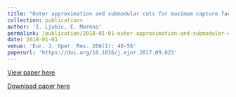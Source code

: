 ```yaml
---
title: "Outer approximation and submodular cuts for maximum capture facility location problems with random utilities"
collection: publications
author: 'I. Ljubic, E. Moreno'
permalink: /publication/2018-01-01-outer-approximation-and-submodular-cuts-for-maximum-capture-facility-location-problems-with-random-utilities
date: 2018-01-01
venue: 'Eur. J. Oper. Res. 266(1): 46-56'
paperurl: 'https://doi.org/10.1016/j.ejor.2017.09.023'
---
```

[View paper here](https://doi.org/10.1016/j.ejor.2017.09.023)

[Download paper here]({{site.url}}/docs/publications/MaxCapture.pdf)

